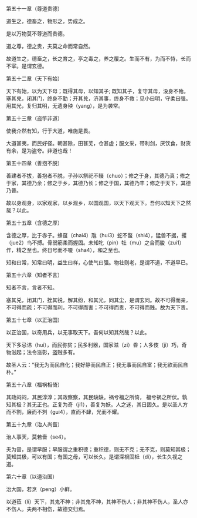 第五十一章（尊道贵德）

道生之，德畜之，物形之，势成之。

是以万物莫不尊道而贵德。

道之尊，德之贵，夫莫之命而常自然。

故道生之，德畜之，长之育之，亭之毒之，养之覆之。生而不有，为而不恃，长而不宰。是谓玄德。

第五十二章（天下有始）

天下有始，以为天下母；既得其母，以知其子; 既知其子，复守其母，没身不殆。塞其兑，闭其门，终身不勤；开其兑，济其事，终身不救；见小曰明，守柔曰强。用其光，复归其明，无遗身殃（yang），是为袭常。

第五十三章（盗竽非道）

使我介然有知，行于大道，唯施是畏。

大道甚夷，而民好径。朝甚除，田甚芜，仓甚虚；服文采，带利剑，厌饮食，财货有余，是为盗夸。非道也哉！

第五十四章（善抱不脱）

善建者不拔，善抱者不脱，子孙以祭祀不辍（chuo）；修之于身，其德乃真；修之于家，其德乃余；修之于乡，其德乃长；修之于国，其德乃丰；修之于天下，其德乃普。

故以身观身，以家观家，以乡观乡，以国观国，以天下观天下。吾何以知天下之然哉？以此。

第五十五章（含德之厚）

含德之厚，比于赤子。蜂虿（chai4）虺（hui3）蛇不螫（shi4），猛兽不据，攫（jue2）鸟不搏。骨弱筋柔而握固。未知牝（pin）牡（mu）之合而朘（zui1）作，精之至也。终日号而不嗄（sha4），和之至也。

知和曰常，知常曰明，益生曰祥，心使气曰强。物壮则老，是谓不道，不道早已。

第五十六章（知者不言）

知者不言，言者不知。

塞其兑，闭其门，挫其锐，解其纷，和其光，同其尘，是谓玄同。故不可得而亲，不可得而疏；不可得而利，不可得而害；不可得而贵，不可得而贱。故为天下贵。

第五十七章（以正治国）

以正治国，以奇用兵，以无事取天下。吾何以知其然哉？以此。

天下多忌讳（hui），而民弥贫；民多利器，国家滋（zi）昏；人多伎（ji）巧，奇物滋起；法令滋彰，盗贼多有。

故圣人云：“我无为而民自化；我好静而民自正；我无事而民自富；我无欲而民自朴。”

第五十八章（福祸相倚）

其政闷闷，其民淳淳；其政察察，其民缺缺。祸兮福之所倚， 福兮祸之所伏。孰知其极？其无正也。正复为奇（ji1），善复为妖。人之迷，其日固久。是以圣人方而不割，廉而不刿（gui4），直而不肆，光而不耀。

第五十九章（治人尚啬）

治人事天，莫若啬（se4）。

夫为啬，是谓早服；早服谓之重积德；重积德，则无不克；无不克，则莫知其极；莫知其极，可以有国；有国之母，可以长久。是谓深根固柢（di），长生久视之道。

第六十章（以道治国）

治大国，若烹（peng）小鲜。

以道莅（li）天下，其鬼不神；非其鬼不神，其神不伤人；非其神不伤人，圣人亦不伤人。夫两不相伤，故德交归焉。

